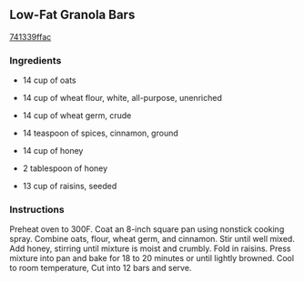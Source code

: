 ## Low-Fat Granola Bars

[741339ffac](http://www.food.com/recipe/low-fat-granola-bars-234897)

### Ingredients

 - 14 cup of oats

 - 14 cup of wheat flour, white, all-purpose, unenriched

 - 14 cup of wheat germ, crude

 - 14 teaspoon of spices, cinnamon, ground

 - 14 cup of honey

 - 2 tablespoon of honey

 - 13 cup of raisins, seeded

### Instructions

Preheat oven to 300F. Coat an 8-inch square pan using nonstick cooking spray. Combine oats, flour, wheat germ, and cinnamon. Stir until well mixed. Add honey, stirring until mixture is moist and crumbly. Fold in raisins. Press mixture into pan and bake for 18 to 20 minutes or until lightly browned. Cool to room temperature, Cut into 12 bars and serve.
